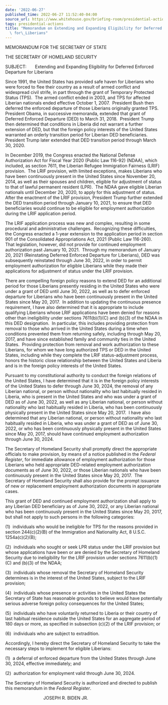 ```yaml
---
date: '2022-06-27'
published_time: 2022-06-27 11:52:40-04:00
source_url: https://www.whitehouse.gov/briefing-room/presidential-actions/2022/06/27/memorandum-on-extending-and-expanding-eligibility-for-deferred-enforced-departure-for-liberians/
tags: presidential-actions
title: "Memorandum on Extending and Expanding Eligibility for Deferred Enforced Departure\
  \ for\_Liberians"
---
```

 
MEMORANDUM FOR THE SECRETARY OF STATE  

THE SECRETARY OF HOMELAND SECURITY

SUBJECT:       Extending and Expanding Eligibility for Deferred Enforced
Departure for Liberians

Since 1991, the United States has provided safe haven for Liberians who
were forced to flee their country as a result of armed conflict and
widespread civil strife, in part through the grant of Temporary
Protected Status (TPS).  The armed conflict ended in 2003, and TPS for
affected Liberian nationals ended effective October 1, 2007.  President
Bush then deferred the enforced departure of those Liberians originally
granted TPS.  President Obama, in successive memoranda, extended that
grant of Deferred Enforced Departure (DED) to March 31, 2018. 
President Trump then determined that conditions in Liberia did not
warrant a further extension of DED, but that the foreign policy
interests of the United States warranted an orderly transition period
for Liberian DED beneficiaries.  President Trump later extended that DED
transition period through March 30, 2020.

In December 2019, the Congress enacted the National Defense
Authorization Act for Fiscal Year 2020 (Public Law 116-92) (NDAA), which
included, as section 7611, the Liberian Refugee Immigration Fairness
(LRIF) provision.  The LRIF provision, with limited exceptions, makes
Liberians who have been continuously present in the United States since
November 20, 2014, as well as their spouses and children, eligible for
adjustment of status to that of lawful permanent resident (LPR).  The
NDAA gave eligible Liberian nationals until December 20, 2020, to apply
for this adjustment of status.  After the enactment of the LRIF
provision, President Trump further extended the DED transition period
through January 10, 2021, to ensure that DED beneficiaries would
continue to be eligible for employment authorization during the LRIF
application period.

The LRIF application process was new and complex, resulting in some
procedural and administrative challenges.  Recognizing these
difficulties, the Congress enacted a 1-year extension to the application
period in section 901 of the Consolidated Appropriations Act, 2021
(Public Law 116-260).  That legislation, however, did not provide for
continued employment authorization past January 10, 2021.  Through my
memorandum of January 20, 2021 (Reinstating Deferred Enforced Departure
for Liberians), DED was subsequently reinstated through June 30, 2022,
in order to permit employment authorization for eligible Liberians while
they made their applications for adjustment of status under the LRIF
provision.

There are compelling foreign policy reasons to extend DED for an
additional period for those Liberians presently residing in the United
States who were under a grant of DED until June 30, 2022, as well as to
defer enforced departure for Liberians who have been continuously
present in the United States since May 20, 2017.  In addition to
updating the continuous presence requirement, I have also determined
that it is appropriate to include qualifying Liberians whose LRIF
applications have been denied for reasons other than ineligibility under
sections 7611(b)(1)(C) and (b)(3) of the NDAA in this DED designation. 
In particular, this includes providing protection from removal to those
who arrived in the United States during a time when conditions prevented
them from returning safely, including through May 20, 2017, and have
since established family and community ties in the United States.
 Providing protection from removal and work authorization to these
Liberians, for whom we have long authorized TPS or DED in the United
States, including while they complete the LRIF status-adjustment
process, honors the historic close relationship between the United
States and Liberia and is in the foreign policy interests of the United
States.

Pursuant to my constitutional authority to conduct the foreign relations
of the United States, I have determined that it is in the foreign policy
interests of the United States to defer through June 30, 2024, the
removal of any Liberian national, or person without nationality who last
habitually resided in Liberia, who is present in the United States and
who was under a grant of DED as of June 30, 2022, as well as any
Liberian national, or person without nationality who last habitually
resided in Liberia, who has been continuously physically present in the
United States since May 20, 2017.  I have also determined that any
Liberian national, or person without nationality who last habitually
resided in Liberia, who was under a grant of DED as of June 30, 2022, or
who has been continuously physically present in the United States since
May 20, 2017, should have continued employment authorization through
June 30, 2024.

The Secretary of Homeland Security shall promptly direct the appropriate
officials to make provision, by means of a notice published in the
*Federal Register*, for immediate allowance of employment authorization
for those Liberians who held appropriate DED-related employment
authorization documents as of June 30, 2022, or those Liberian nationals
who have been continuously present in the United States since May 20,
2017.  The Secretary of Homeland Security shall also provide for the
prompt issuance of new or replacement employment authorization documents
in appropriate cases.

This grant of DED and continued employment authorization shall apply to
any Liberian DED beneficiary as of June 30, 2022, or any Liberian
national who has been continuously present in the United States since
May 20, 2017, but shall not apply to such persons in the following
categories:

(1)  individuals who would be ineligible for TPS for the reasons
provided in section 244(c)(2)(B) of the Immigration and Nationality Act,
8 U.S.C. 1254a(c)(2)(B);

(2)  individuals who sought or seek LPR status under the LRIF provision
but whose applications have been or are denied by the Secretary of
Homeland Security due to ineligibility for the LRIF provision under
sections 7611(b)(1)(C) and (b)(3) of the NDAA;

(3)  individuals whose removal the Secretary of Homeland Security
determines is in the interest of the United States, subject to the LRIF
provision;

(4)  individuals whose presence or activities in the United States the
Secretary of State has reasonable grounds to believe would have
potentially serious adverse foreign policy consequences for the United
States;

(5)  individuals who have voluntarily returned to Liberia or their
country of last habitual residence outside the United States for an
aggregate period of 180 days or more, as specified in subsection (c)(2)
of the LRIF provision; or

(6)  individuals who are subject to extradition.

Accordingly, I hereby direct the Secretary of Homeland Security to take
the necessary steps to implement for eligible Liberians:

(1)  a deferral of enforced departure from the United States through
June 30, 2024, effective immediately; and

(2)  authorization for employment valid through June 30, 2024.

The Secretary of Homeland Security is authorized and directed to publish
this memorandum in the *Federal Register*.

                               JOSEPH R. BIDEN JR.
